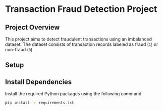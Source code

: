# Transaction Fraud Detection Project

## Project Overview
This project aims to detect fraudulent transactions using an imbalanced dataset. The dataset consists of transaction records labeled as fraud (`1`) or non-fraud (`0`).

## Setup

## Install Dependencies
Install the required Python packages using the following command:
```bash
pip install -r requirements.txt
```
